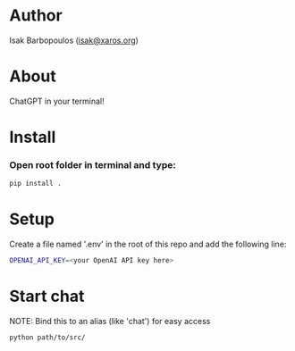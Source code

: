 # Author
Isak Barbopoulos (isak@xaros.org)

# About
ChatGPT in your terminal!

# Install
### Open root folder in terminal and type:
```bash
pip install .
```

# Setup
Create a file named '.env' in the root of this repo and add the following line:
```bash
OPENAI_API_KEY=<your OpenAI API key here>
```

# Start chat
NOTE: Bind this to an alias (like 'chat') for easy access
```bash
python path/to/src/
```
